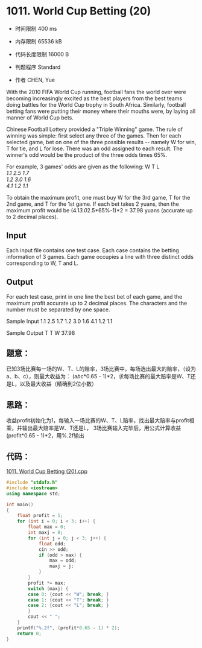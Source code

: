 # 1011. World Cup Betting (20)

* 时间限制 400 ms

* 内存限制 65536 kB

* 代码长度限制 16000 B

* 判题程序 Standard 

* 作者 CHEN, Yue



With the 2010 FIFA World Cup running, football fans the world over were becoming increasingly excited as 
the best players from the best teams doing battles for the World Cup trophy in South Africa. Similarly, 
football betting fans were putting their money where their mouths were, by laying all manner of World Cup bets.

Chinese Football Lottery provided a "Triple Winning" game. The rule of winning was simple: first select any 
three of the games. Then for each selected game, bet on one of the three possible results -- namely W for win, 
T for tie, and L for lose. There was an odd assigned to each result. The winner's odd would be the product of 
the three odds times 65%.

For example, 3 games' odds are given as the following:
 W    T    L  
*1.1  2.5  1.7*  
*1.2  3.0  1.6*  
*4.1  1.2  1.1*  


To obtain the maximum profit, one must buy W for the 3rd game, T for the 2nd game, and T for the 1st game. 
If each bet takes 2 yuans, then the maximum profit would be 
(4.1*3.0*2.5*65%-1)*2 = 37.98 yuans (accurate up to 2 decimal places).




## Input

Each input file contains one test case. Each case contains the betting information of 3 games. 
Each game occupies a line with three distinct odds corresponding to W, T and L.



## Output

For each test case, print in one line the best bet of each game, and the maximum profit accurate 
up to 2 decimal places. The characters and the number must be separated by one space.




Sample Input
1.1 2.5 1.7
1.2 3.0 1.6
4.1 1.2 1.1

Sample Output
T T W 37.98



## 题意：

已知3场比赛每一场的W、T、L的赔率，3场比赛中，每场选出最大的赔率，（设为a、b、c），则最大收益为：
(a*b*c*0.65 - 1)*2，求每场比赛的最大赔率是W、T还是L，以及最大收益（精确到2位小数）

## 思路：

收益profit初始化为1，每输入一场比赛的W、T、L赔率，找出最大赔率与profit相乘，并输出最大赔率是W、T还是L，
3场比赛输入完毕后，用公式计算收益(profit*0.65 - 1)*2，用%.2f输出


## 代码：

[1011. World Cup Betting (20).cpp ](https://github.com/jerrykcode/PAT-Advanced-Level-Practise/blob/master/1011.%20World%20Cup%20Betting%20(20)/1011.%20World%20Cup%20Betting%20(20).cpp)

```cpp
#include "stdafx.h"
#include <iostream>
using namespace std;

int main()
{
	float profit = 1;
	for (int i = 0; i < 3; i++) {
		float max = 0;
		int maxj = 0;
		for (int j = 0; j < 3; j++) {
			float odd;
			cin >> odd;
			if (odd > max) {
				max = odd;
				maxj = j;
			}
		}
		profit *= max;
		switch (maxj) {
		case 0: {cout << "W"; break; }
		case 1: {cout << "T"; break; }
		case 2: {cout << "L"; break; }
		}
		cout << " ";
	}
	printf("%.2f", (profit*0.65 - 1) * 2);
    return 0;
}


```


